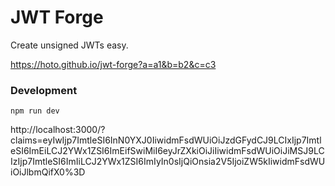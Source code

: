 # JWT Forge

Create unsigned JWTs easy.

https://hoto.github.io/jwt-forge?a=a1&b=b2&c=c3

### Development

    npm run dev

http://localhost:3000/?claims=eyIwIjp7ImtleSI6InN0YXJ0IiwidmFsdWUiOiJzdGFydCJ9LCIxIjp7ImtleSI6ImEiLCJ2YWx1ZSI6ImEifSwiMiI6eyJrZXkiOiJiIiwidmFsdWUiOiJiMSJ9LCIzIjp7ImtleSI6ImIiLCJ2YWx1ZSI6ImIyIn0sIjQiOnsia2V5IjoiZW5kIiwidmFsdWUiOiJlbmQifX0%3D